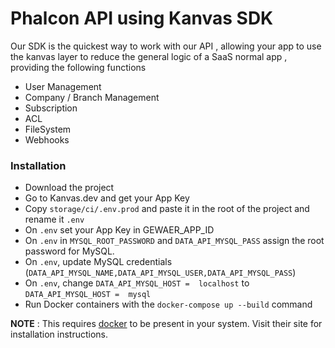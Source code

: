 # Phalcon API using Kanvas SDK

Our SDK is the quickest way to work with our API , allowing your app to use the kanvas layer to reduce the general logic of a SaaS normal app , providing the following functions

- User Management
- Company / Branch Management
- Subscription
- ACL
- FileSystem
- Webhooks

### Installation
- Download the project
- Go to Kanvas.dev and get your App Key
- Copy `storage/ci/.env.prod` and paste it in the root of the project and rename it `.env`
- On `.env` set your App Key in GEWAER_APP_ID
- On `.env` in `MYSQL_ROOT_PASSWORD` and `DATA_API_MYSQL_PASS` assign the root password for MySQL.
- On `.env`, update MySQL credentials (`DATA_API_MYSQL_NAME,DATA_API_MYSQL_USER,DATA_API_MYSQL_PASS`)
- On `.env`, change `DATA_API_MYSQL_HOST =  localhost` to `DATA_API_MYSQL_HOST =  mysql`
- Run Docker containers with the `docker-compose up --build` command

**NOTE** : This requires [docker](https://www.docker.com/) to be present in your system. Visit their site for installation instructions.
